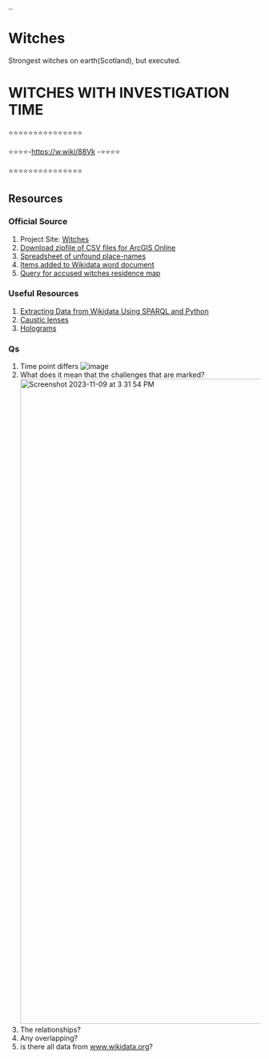 <img src="https://witches.is.ed.ac.uk/_nuxt/img/main-logo.e1b0635.png" alt="logo" style="zoom: 20%;" />

# Witches

Strongest witches on earth(Scotland), but executed.

# WITCHES WITH INVESTIGATION TIME

⭐⭐⭐⭐⭐⭐⭐⭐⭐⭐⭐⭐⭐⭐⭐

⭐⭐⭐⭐-https://w.wiki/88Vk -⭐⭐⭐⭐

⭐⭐⭐⭐⭐⭐⭐⭐⭐⭐⭐⭐⭐⭐⭐

## Resources

### Official Source

1. Project Site: [Witches](https://witches.is.ed.ac.uk/)
2. [Download zipfile of CSV files for ArcGIS Online](https://witches.is.ed.ac.uk/resources/ArcGIS%20Online%20Files.zip)
3. [Spreadsheet of unfound place-names](https://docs.google.com/spreadsheets/d/14W8cWmqTaTgkwTFOjMYzV-BzqJgrGz8dKafmGfeuFPs/edit?usp=sharing)
4. [Items added to Wikidata word document](https://docs.google.com/document/d/14JcTa6twIjsx69ifoZxVf-VaXR7nFmmQhu52zXUYUD4/edit?usp=sharing)
5. [Query for accused witches residence map](https://w.wiki/6rX)

### Useful Resources

1. [Extracting Data from Wikidata Using SPARQL and Python](https://itnext.io/extracting-data-from-wikidata-using-sparql-and-python-59e0037996f)
2. [Caustic lenses](https://youtu.be/wk67eGXtbIw?si=PfUg14O6NVHN-fNd)
3. [Holograms](https://youtu.be/sv-38lwV6vc?si=tgA_FFsHPgXTBiId)

### Qs
1. Time point differs
   ![image](https://github.com/SLaDOS/Witches/assets/61532708/ff205088-0990-41c3-afbb-23e5a03b7010)
2. What does it mean that the challenges that are marked? <img width="1289" alt="Screenshot 2023-11-09 at 3 31 54 PM" src="https://github.com/SLaDOS/Witches/assets/148451152/1227ba49-fc3d-4beb-b41f-403e99628fe0">
3. The relationships?
4. Any overlapping?
5. is there all data from www.wikidata.org?  
